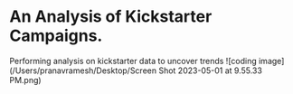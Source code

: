 # An Analysis of Kickstarter Campaigns.
Performing analysis on kickstarter data to uncover trends
![coding image](/Users/pranavramesh/Desktop/Screen Shot 2023-05-01 at 9.55.33 PM.png)
